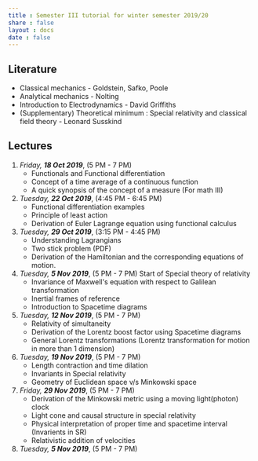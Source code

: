 ```yaml
---
title : Semester III tutorial for winter semester 2019/20
share : false
layout : docs
date : false
---
```




## Literature

- Classical mechanics - Goldstein, Safko, Poole
- Analytical mechanics - Nolting
- Introduction to Electrodynamics - David Griffiths
- (Supplementary) Theoretical minimum : Special relativity and classical field theory - Leonard Susskind

## Lectures

1. *Friday, **18 Oct 2019***, (5 PM - 7 PM)
   - Functionals and Functional differentiation
   - Concept of a time average of a continuous function
   - A quick synopsis of the concept of a measure (For math III)
1. *Tuesday, **22 Oct 2019***, (4:45 PM - 6:45 PM)
   - Functional differentiation examples
   - Principle of least action
   - Derivation of Euler Lagrange equation using functional calculus
1. *Tuesday, **29 Oct 2019***, (3:15 PM - 4:45 PM)
   - Understanding Lagrangians
   - Two stick problem (PDF)
   - Derivation of the Hamiltonian and the corresponding equations of motion.
1. *Tuesday, **5 Nov 2019***, (5 PM - 7 PM) 
   Start of Special theory of relativity
   - Invariance of Maxwell's equation with respect to Galilean transformation
   - Inertial frames of reference
   - Introduction to Spacetime diagrams
1. *Tuesday, **12 Nov 2019***, (5 PM - 7 PM) 
   - Relativity of simultaneity
   - Derivation of the Lorentz boost factor using Spacetime diagrams
   - General Lorentz transformations (Lorentz transformation for motion in more than 1 dimension)
1. *Tuesday, **19 Nov 2019***, (5 PM - 7 PM) 
   - Length contraction and time dilation
   - Invariants in Special relativity
   - Geometry of Euclidean space v/s Minkowski space
1. *Friday, **29 Nov 2019***, (5 PM - 7 PM) 
   - Derivation of the Minkowski metric using a moving light(photon) clock
   - Light cone and causal structure in special relativity
   - Physical interpretation of proper time and spacetime interval (Invarients in SR)
   - Relativistic addition of velocities
1. *Tuesday, **5 Nov 2019***, (5 PM - 7 PM) 
